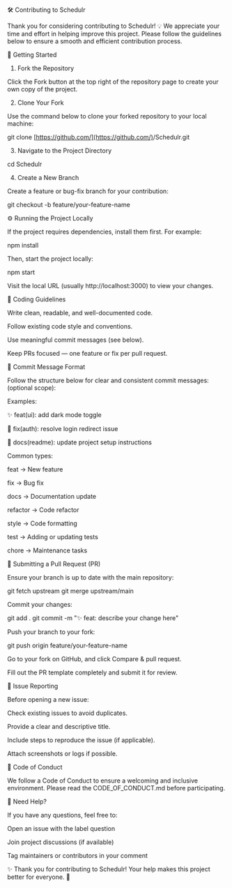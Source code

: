 🛠️ Contributing to Schedulr

Thank you for considering contributing to Schedulr! 💡
We appreciate your time and effort in helping improve this project.
Please follow the guidelines below to ensure a smooth and efficient contribution process.

🚀 Getting Started

1. Fork the Repository

Click the Fork button at the top right of the repository page to create your own copy of the project.

2. Clone Your Fork

Use the command below to clone your forked repository to your local machine:

git clone [https://github.com/](https://github.com/)<your-username>/Schedulr.git


3. Navigate to the Project Directory

cd Schedulr


4. Create a New Branch

Create a feature or bug-fix branch for your contribution:

git checkout -b feature/your-feature-name


⚙️ Running the Project Locally

If the project requires dependencies, install them first. For example:

npm install


Then, start the project locally:

npm start


Visit the local URL (usually http://localhost:3000) to view your changes.

🧹 Coding Guidelines

Write clean, readable, and well-documented code.

Follow existing code style and conventions.

Use meaningful commit messages (see below).

Keep PRs focused — one feature or fix per pull request.

💬 Commit Message Format

Follow the structure below for clear and consistent commit messages:
<emoji> <type>(optional scope): <short summary>

Examples:

✨ feat(ui): add dark mode toggle

🐛 fix(auth): resolve login redirect issue

🧾 docs(readme): update project setup instructions

Common types:

feat → New feature

fix → Bug fix

docs → Documentation update

refactor → Code refactor

style → Code formatting

test → Adding or updating tests

chore → Maintenance tasks

🔀 Submitting a Pull Request (PR)

Ensure your branch is up to date with the main repository:

git fetch upstream
git merge upstream/main


Commit your changes:

git add .
git commit -m "✨ feat: describe your change here"


Push your branch to your fork:

git push origin feature/your-feature-name


Go to your fork on GitHub, and click Compare & pull request.

Fill out the PR template completely and submit it for review.

🧭 Issue Reporting

Before opening a new issue:

Check existing issues to avoid duplicates.

Provide a clear and descriptive title.

Include steps to reproduce the issue (if applicable).

Attach screenshots or logs if possible.

🤝 Code of Conduct

We follow a Code of Conduct to ensure a welcoming and inclusive environment.
Please read the CODE_OF_CONDUCT.md before participating.

🧩 Need Help?

If you have any questions, feel free to:

Open an issue with the label question

Join project discussions (if available)

Tag maintainers or contributors in your comment

✨ Thank you for contributing to Schedulr!
Your help makes this project better for everyone. 🚀

